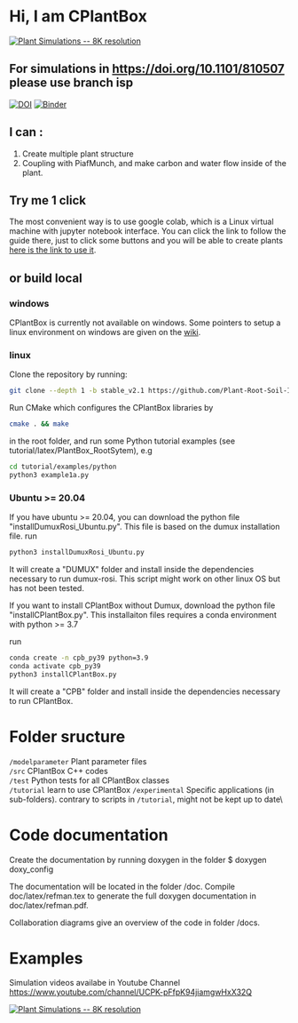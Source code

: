 
# Hi, I am CPlantBox
[![Plant Simulations -- 8K resolution](https://media.giphy.com/media/LmBztw7mNwluJPJ3cU/giphy.gif)](https://www.youtube.com/watch?v=jNbvjW-WFvk "CPlantBox Simulations -- 8K resolution")

## For simulations in https://doi.org/10.1101/810507 please use branch isp

[![DOI](https://zenodo.org/badge/95107851.svg)](https://zenodo.org/badge/latestdoi/95107851) [![Binder](https://mybinder.org/badge_logo.svg)](https://mybinder.org/v2/gh/xiaoranzhou/cpb-binder/master)
## I can :
1. Create multiple plant structure
2. Coupling with PiafMunch, and make carbon and water flow inside of the plant.


## Try me 1 click

The most convenient way is to use google colab, which is a Linux virtual machine with jupyter notebook interface.
You can click the link to follow the guide there, just to click some buttons and you will be able to create plants
[here is the link to use it](http://b.cplantbox.com).

## or build local
### windows
CPlantBox is currently not available on windows. 
Some pointers to setup a linux environment on windows are given on the [wiki](https://github.com/Plant-Root-Soil-Interactions-Modelling/CPlantBox/wiki/Help-for-windows-users).
### linux
Clone the repository by running:
```bash
git clone --depth 1 -b stable_v2.1 https://github.com/Plant-Root-Soil-Interactions-Modelling/CPlantBox.git
```

 Run CMake which configures the CPlantBox libraries by 
```bash
cmake . && make
```
in the root folder, and run some Python tutorial examples (see tutorial/latex/PlantBox_RootSytem), e.g
```bash
cd tutorial/examples/python
python3 example1a.py
```

### Ubuntu >= 20.04
If you have ubuntu >= 20.04, you can download the python file "installDumuxRosi_Ubuntu.py".
This file is based on the dumux installation file. 
run
```bash
python3 installDumuxRosi_Ubuntu.py
```
It will create a "DUMUX" folder and install inside the dependencies necessary to run dumux-rosi.
This script might work on other linux OS but has not been tested.

If you want to install CPlantBox without Dumux, download the python file "installCPlantBox.py".
This installaiton files requires a conda environment with python >= 3.7

run
```bash
conda create -n cpb_py39 python=3.9
conda activate cpb_py39 
python3 installCPlantBox.py
```
It will create a "CPB" folder and install inside the dependencies necessary to run CPlantBox.
# Folder sructure

`/modelparameter`		Plant parameter files\
`/src`			CPlantBox C++ codes\
`/test`   Python tests for all CPlantBox classes\
`/tutorial` 		learn to use CPlantBox
`/experimental`		Specific applications (in sub-folders). contrary to scripts in `/tutorial`, might not be kept up to date\

# Code documentation

Create the documentation by running doxygen in the folder 
$ doxygen doxy_config

The documentation will be located in the folder /doc. Compile doc/latex/refman.tex to generate the full doxygen documentation in doc/latex/refman.pdf.

Collaboration diagrams give an overview of the code in folder /docs.

# Examples
Simulation videos availabe in Youtube Channel https://www.youtube.com/channel/UCPK-pFfpK94jiamgwHxX32Q

[![Plant Simulations -- 8K resolution](https://media.giphy.com/media/LmBztw7mNwluJPJ3cU/giphy.gif)](https://www.youtube.com/watch?v=jNbvjW-WFvk "CPlantBox Simulations -- 8K resolution")



